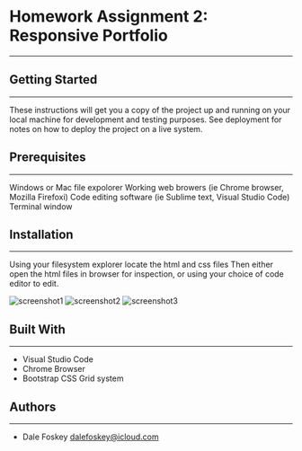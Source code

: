 # Homework Assignment 2: Responsive Portfolio
---

## Getting Started
---
These instructions will get you a copy of the project up and running on your local machine for development and testing purposes. See deployment for notes on how to deploy the project on a live system.

## Prerequisites
---
Windows or Mac file expolorer
Working web browers (ie Chrome browser, Mozilla Firefoxi)
Code editing software (ie Sublime text, Visual Studio Code)
Terminal window

## Installation
---
Using your filesystem explorer locate the html and css files
Then either open the html files in browser for inspection, or using your choice of code editor to edit.

![screenshot1](https://github.com/jdalefoskey/jdalefoskey.github.io/assets/images/ss1.jpg)
![screenshot2](https://github.com/jdalefoskey/jdalefoskey.github.io/assets/images/ss2.jpg)
![screenshot3](https://github.com/jdalefoskey/jdalefoskey.github.io/assets/images/ss3.jpg)





## Built With
---
- Visual Studio Code
- Chrome Browser
- Bootstrap CSS Grid system

## Authors
---
- Dale Foskey  dalefoskey@icloud.com
 
